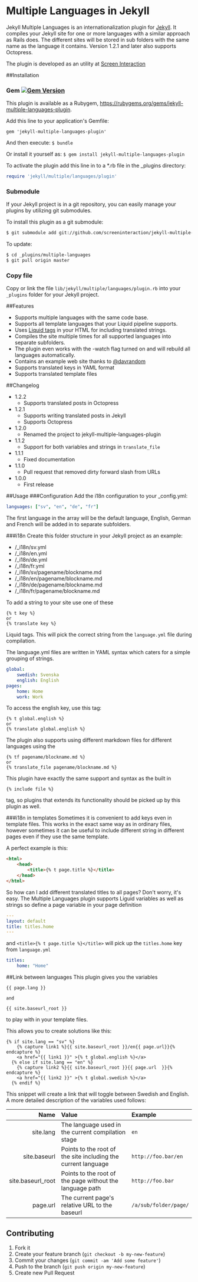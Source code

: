# Multiple Languages in Jekyll

Jekyll Multiple Languages is an internationalization plugin for [Jekyll](https://github.com/mojombo/jekyll). It compiles your Jekyll site for one or more languages with a similar approach as Rails does. The different sites will be stored in sub folders with the same name as the language it contains. Version 1.2.1 and later also supports Octopress.

The plugin is developed as an utility at [Screen Interaction](http://www.screeninteraction.com)

##Installation

### Gem [![Gem Version](https://badge.fury.io/rb/jekyll-multiple-languages-plugin.png)](http://badge.fury.io/rb/jekyll-multiple-languages-plugin)

This plugin is available as a Rubygem, https://rubygems.org/gems/jekyll-multiple-languages-plugin.

Add this line to your application's Gemfile:

```
gem 'jekyll-multiple-languages-plugin'
```

And then execute: `$ bundle`

Or install it yourself as: `$ gem install jekyll-multiple-languages-plugin`

To activate the plugin add this line in to a *.rb file in the _plugins directory:
    
```ruby
require 'jekyll/multiple/languages/plugin'
```


### Submodule
If your Jekyll project is in a git repository, you can easily
manage your plugins by utilizing git submodules.

To install this plugin as a git submodule:

```sh
$ git submodule add git://github.com/screeninteraction/jekyll-multiple-languages-plugin.git _plugins/multiple-languages
```

To update:

```sh
$ cd _plugins/multiple-languages
$ git pull origin master
```


### Copy file
Copy or link the file `lib/jekyll/multiple/languages/plugin.rb` into your `_plugins` folder for your Jekyll project.

    
##Features
* Supports multiple languages with the same code base.
* Supports all template languages that your Liquid pipeline supports.
* Uses [Liquid tags](https://github.com/Shopify/liquid) in your HTML for including translated strings.
* Compiles the site multiple times for all supported languages into separate subfolders.
* The plugin even works with the -watch flag turned on and will rebuild all languages automatically.
* Contains an example web site thanks to [@davrandom](https://github.com/davrandom/)
* Supports translated keys in YAML format
* Supports translated template files

##Changelog
* 1.2.2
  * Supports translated posts in Octopress
* 1.2.1
  * Supports writing translated posts in Jekyll
  * Supports Octopress
* 1.2.0
  * Renamed the project to jekyll-multiple-languages-plugin
* 1.1.2
  * Support for both variables and strings in ```translate_file```
* 1.1.1
  * Fixed documentation
* 1.1.0
  * Pull request that removed dirty forward slash from URLs
* 1.0.0
  * First release


##Usage
###Configuration
Add the i18n configuration to your _config.yml:

```yaml	
languages: ["sv", "en", "de", "fr"]
```

The first language in the array will be the default language, English, German and French will be added in to separate subfolders.

###i18n
Create this folder structure in your Jekyll project as an example:

  - /_i18n/sv.yml
  - /_i18n/en.yml
  - /_i18n/de.yml
  - /_i18n/fr.yml
  - /_i18n/sv/pagename/blockname.md
  - /_i18n/en/pagename/blockname.md
  - /_i18n/de/pagename/blockname.md
  - /_i18n/fr/pagename/blockname.md

To add a string to your site use one of these

```liquid	
{% t key %}
or 
{% translate key %}
```
	
Liquid tags. This will pick the correct string from the `language.yml` file during compilation.

The language.yml files are written in YAML syntax which caters for a simple grouping of strings.

```yaml
global:
	swedish: Svenska
	english: English
pages:
	home: Home
	work: Work
```
	
  To access the english key, use this tag:

```liquid  	
{% t global.english %} 
or 
{% translate global.english %}
```
  	
The plugin also supports using different markdown files for different languages using the 

```liquid	
{% tf pagename/blockname.md %} 
or 
{% translate_file pagename/blockname.md %}
```

This plugin have exactly the same support and syntax as the built in

```liquid	
{% include file %}
```

tag, so plugins that extends its functionality should be picked up by this plugin as well.
  
###i18n in templates
Sometimes it is convenient to add keys even in template files. This works in the exact same way as in ordinary files, however sometimes it can be useful to include different string in different pages even if they use the same template.

A perfect example is this:

```html
<html>
	<head>
		<title>{% t page.title %}</title>
	</head>
</html>
```
	
So how can I add different translated titles to all pages? Don't worry, it's easy. The Multiple Languages plugin supports Liguid variables as well as strings so define a page variable in your page definition

```yaml
--- 
layout: default
title: titles.home
--- 
```	
	
and `<title>{% t page.title %}</title>` will pick up the `titles.home` key from `language.yml`

```yaml	
titles:
	home: "Home"
```
		
##Link between languages
This plugin gives you the variables
	
```liquid
{{ page.lang }}
	
and
	
{{ site.baseurl_root }}
```
	
to play with in your template files.

This allows you to create solutions like this:


``` liquid
{% if site.lang == "sv" %}
    {% capture link1 %}{{ site.baseurl_root }}/en{{ page.url}}{% endcapture %}
    <a href="{{ link1 }}" >{% t global.english %}</a>
  {% else if site.lang == "en" %}
    {% capture link2 %}{{ site.baseurl_root }}{{ page.url  }}{% endcapture %}
    <a href="{{ link2 }}" >{% t global.swedish %}</a>
  {% endif %}
```

This snippet will create a link that will toggle between Swedish and English. A more detailed description of the variables used follows:

| Name | Value | Example |
| ---: | :--- | :--- |
| site.lang | The language used in the current compilation stage | ``` en ``` |
| site.baseurl | Points to the root of the site including the current language | ``` http://foo.bar/en ``` |
| site.baseurl_root | Points to the root of the page without the language path | ``` http://foo.bar ``` |
| page.url | The current page's relative URL to the baseurl | ``` /a/sub/folder/page/ ```|

## Contributing

1. Fork it
2. Create your feature branch (`git checkout -b my-new-feature`)
3. Commit your changes (`git commit -am 'Add some feature'`)
4. Push to the branch (`git push origin my-new-feature`)
5. Create new Pull Request
